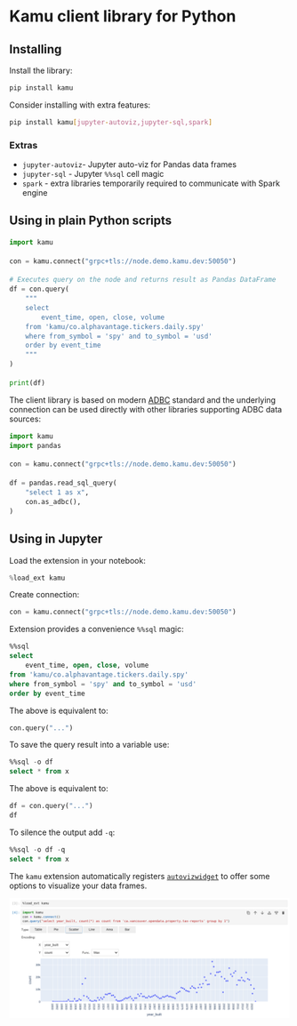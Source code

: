 # Kamu client library for Python

## Installing
Install the library:
```bash
pip install kamu
```

Consider installing with extra features:
```bash
pip install kamu[jupyter-autoviz,jupyter-sql,spark]
```

### Extras
- `jupyter-autoviz`- Jupyter auto-viz for Pandas data frames
- `jupyter-sql` - Jupyter `%%sql` cell magic
- `spark` - extra libraries temporarily required to communicate with Spark engine


## Using in plain Python scripts
```python
import kamu

con = kamu.connect("grpc+tls://node.demo.kamu.dev:50050")

# Executes query on the node and returns result as Pandas DataFrame
df = con.query(
    """
    select
        event_time, open, close, volume
    from 'kamu/co.alphavantage.tickers.daily.spy'
    where from_symbol = 'spy' and to_symbol = 'usd'
    order by event_time
    """
)

print(df)
```

The client library is based on modern [ADBC](https://arrow.apache.org/docs/format/ADBC.html) standard and the underlying connection can be used directly with other libraries supporting ADBC data sources:

```python
import kamu
import pandas

con = kamu.connect("grpc+tls://node.demo.kamu.dev:50050")

df = pandas.read_sql_query(
    "select 1 as x",
    con.as_adbc(),
)
```


## Using in Jupyter
Load the extension in your notebook:

```python
%load_ext kamu
```

Create connection:

```python
con = kamu.connect("grpc+tls://node.demo.kamu.dev:50050")
```

Extension provides a convenience `%%sql` magic:

```sql
%%sql
select
    event_time, open, close, volume
from 'kamu/co.alphavantage.tickers.daily.spy'
where from_symbol = 'spy' and to_symbol = 'usd'
order by event_time
```

The above is equivalent to:

```python
con.query("...")
```

To save the query result into a variable use:
```sql
%%sql -o df
select * from x
```

The above is equivalent to:

```python
df = con.query("...")
df
```

To silence the output add `-q`:
```sql
%%sql -o df -q
select * from x
```

The `kamu` extension automatically registers [`autovizwidget`](https://github.com/jupyter-incubator/sparkmagic) to offer some options to visualize your data frames.

![Jupyter extension](docs/readme-files/jupyter.png)
